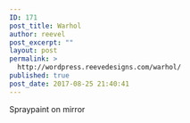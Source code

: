 ```yaml
---
ID: 171
post_title: Warhol
author: reevel
post_excerpt: ""
layout: post
permalink: >
  http://wordpress.reevedesigns.com/warhol/
published: true
post_date: 2017-08-25 21:40:41
---
```

Spraypaint on mirror